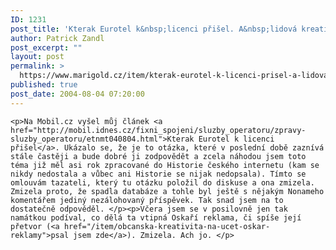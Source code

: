 ```yaml
---
ID: 1231
post_title: 'Kterak Eurotel k&nbsp;licenci přišel. A&nbsp;lidová kreativita na motivy Oskara je pryč'
author: Patrick Zandl
post_excerpt: ""
layout: post
permalink: >
  https://www.marigold.cz/item/kterak-eurotel-k-licenci-prisel-a-lidova-kreativita-na-motivy-oskara-je-pryc
published: true
post_date: 2004-08-04 07:20:00
---
```

	<p>Na Mobil.cz vyšel můj článek <a href="http://mobil.idnes.cz/fixni_spojeni/sluzby_operatoru/zpravy-sluzby_operatoru/etnmt040804.html">Kterak Eurotel k licenci přišel</a>. Ukázalo se, že je to otázka, které v poslední době zaznívá stále častěji a bude dobré ji zodpovědět a zcela náhodou jsem toto téma již měl asi rok zpracované do Historie českého internetu (kam se nikdy nedostala a vůbec ani Historie se nijak nedopsala). Tímto se omlouvám tazateli, který tu otázku položil do diskuse a ona zmizela. Zmizela proto, že spadla databáze a tohle byl ještě s nějakým Nonameho komentářem jediný nezálohovaný příspěvek. Tak snad jsem na to dostatečně odpověděl. </p><p>Včera jsem se v posilovně jen tak namátkou podíval, co dělá ta vtipná Oskaří reklama, či spíše její přetvor (<a href="/item/obcanska-kreativita-na-ucet-oskar-reklamy">psal jsem zde</a>). Zmizela. Ach jo. </p>